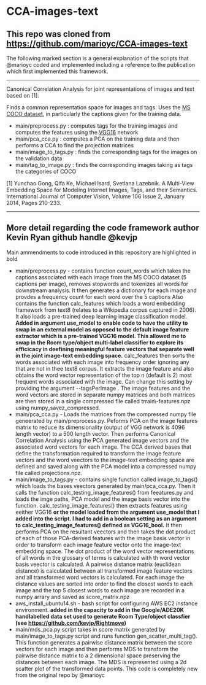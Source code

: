 # CCA-images-text
## This repo was cloned from https://github.com/marioyc/CCA-images-text 
The following marked section is a general explanation of the scripts that @marioyc coded and implemented including a reference to the publication which first implemented this framework.

---

Canonical Correlation Analysis for joint representations of images and text based on [1].

Finds a common representation space for images and tags. Uses the [MS COCO dataset](http://mscoco.org/dataset/#overview), in particularly the captions given for the training data.

* main/preprocess.py : computes tags for the training images and computes the features using the [VGG16](http://www.robots.ox.ac.uk/~vgg/research/very_deep/) network
* main/pca_cca.py : computes a PCA on the training data and then performs a CCA to find the projection matrices
* main/image_to_tags.py : finds the corresponding tags for the images on the validation data
* main/tag_to_image.py : finds the corresponding images taking as tags the categories of COCO

[1] Yunchao Gong, Qifa Ke, Michael Isard, Svetlana Lazebnik. A Multi-View Embedding Space for Modeling Internet Images, Tags, and their Semantics. International Journal of Computer Vision, Volume 106 Issue 2, January 2014, Pages 210-233.

---

## More detail regarding the code framework author Kevin Ryan github handle @kevjp
Main ammendments to code introduced in this repository are highlighted in bold

* main/preprocess.py - contains function count_words which takes the captions associated with each image from the MS COCO dataset (5 captions per image), removes stopwords and tokenizes all words for downstream analysis. It then generates a dictionary for each image and provdes a frequency count for each word over the 5 captions
Also contains the function calc_features which loads a word embedding framework from text8 (relates to a Wikipedia corpus captured in 2006). It also loads a pre-trained deep learning image classification model. **Added in argument use_model to enable code to have the utility to swap in an external model as opposed to the default image feature extractor which is a pre-trained VGG16 model. This allowed me to swap in the Room type/object multi-label classifier to explore its efficicacy in deefining meaningful feature vectors that separate well in the joint image-text embedding space.**
calc_features then sorts the words associated with each image into frequency order ignoring any that are not in thee text8 corpus. It extracts the image feature and also obtains the word vector representation of the top n (default is 2) most frequent words associated with the image. Can change this setting by providing the argument --tagsPerImage . The image features and the word vectors are stored in separate numpy matrices and both matrices are then stored in a single compressed file called trrain\\-features.npz using numpy_savez_compressed.
* main/pca_cca.py - Loads the matrices from the compressed numpy file geneerated by main/preprocess.py. Peforms PCA on the image features matrix to reduce its dimensionality (output of VGG network is 4096 length vector) to a 500 length vector. Then performs Canonical Correlation Analysis using the PCA generated image vectors and the associated word vectors for each image. The CCA derived bases that define the transformation required to transform the image feature vectors and the word veectors to the image-text embedding space are defined and saved along with the PCA model into a compressed numpy file called projections.npz.
* main/image_to_tags.py - contains single function called image_to_tags() which loads the bases veectors generated by main/pca_cca.py. Then it calls the function calc_testing_image_features() from feeatures.py and loads the imge paths, PCA model and the image basis vector into the function. calc_testing_image_features() then extracts features using eeither VGG16 **or the model loaded from the argument use_model that I added into the script. I had to add in a boolean setting as an argument to calc_testing_image_features() defined as VGG16_bool.** It then performs PCA on the resultant veectors and then takes the dot product of each of those PCA-derived features with the image basis vector in order to transform each image feature vector onto the image-text embedding space. The dot product of the word vector representations of all words in the glossary of terms is calculated with th word vector basis veector is calculated. A pairwise distance matrix (euclidean distance) is calculated between all transformed image feature vectors and all transformed word vectors is calculated. For each image the distance values are sorted into order to find the closest words to each image and the top 5 closest words to each image are recorded in a numpy arrary and saved as score_matrix.npz
* aws_install_ubuntu14.sh - bash script for configuring AWS EC2 instance environment. **added in the capacity to add in the Google/ADE20K handlabelled data set used to generate Room Type/object classfier (see https://github.com/kevjp/Rightmove)**
* main/mds_pca.py script takes in score matrix generated by main/image_to_tags.py script and runs function gen_scatter_multi_tag(). This function generates a pairwise distance matrix between the score vectors for each image and then performs MDS to transform the pairwise distance matrix to a 2 dimensional space preserving the distances between each image. The MDS is represented using a 2d scatter plot of the transformed data points. This code is completely new from the original repo by @marioyc

